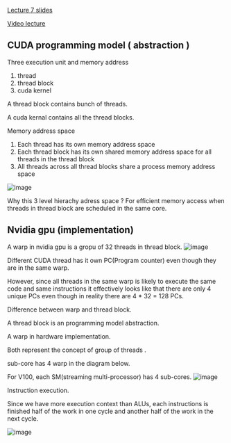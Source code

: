 
[Lecture 7 slides](https://gfxcourses.stanford.edu/cs149/fall23/lecture/gpucuda/)

[Video lecture](https://www.youtube.com/watch?v=qQTDF0CBoxE&list=PLoROMvodv4rMp7MTFr4hQsDEcX7Bx6Odp&index=7&pp=iAQB)


## CUDA programming model ( abstraction )

Three execution unit and memory address
1.  thread
2.  thread block
3.  cuda kernel


A thread block contains bunch of threads.

A cuda kernal contains all the thread blocks.

Memory address space
1. Each thread has its own memory address space
2. Each thread block has its own shared memory address space for all 
threads in the thread block
3. All threads across all thread blocks share a process memory address space

![image](https://github.com/user-attachments/assets/851fe0f2-52ec-4b7b-8a23-d3870982c520)


Why this 3 level hierachy adress space ? 
For efficient memory access when threads in thread block are scheduled in
the same core.

## Nvidia gpu (implementation)

A warp in nvidia gpu is a gropu of 32 threads in thread block.
![image](https://github.com/user-attachments/assets/e2f4aa55-103c-404b-828b-28d693b9c72b)


Different CUDA thread has it own PC(Program counter)
even though they are in the same warp.

However, since all threads in the same warp is likely to execute the 
same code and same instructions it effectively looks like that there are only 
4 unique PCs even though in reality there are 4 * 32 = 128 PCs.

Difference between warp and thread block.

A thread block is an programming model abstraction.

A warp in hardware implementation.

Both represent the concept of group of threads . 


sub-core has 4 warp in the diagram below. 

For V100, each SM(streaming multi-processor) has 4 sub-cores. 
![image](https://github.com/user-attachments/assets/dbca936d-0da6-42fa-82d9-ceaf3d91596d)


Instruction execution.

Since we have more execution context than ALUs, each instructions is finished 
half of the work in one cycle and another half of the work in the next cycle.

![image](https://github.com/user-attachments/assets/0531761c-6aef-437d-814a-095990d67950)


